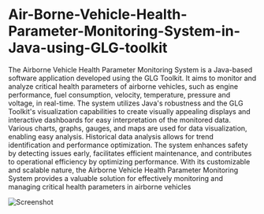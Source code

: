 # Air-Borne-Vehicle-Health-Parameter-Monitoring-System-in-Java-using-GLG-toolkit

The Airborne Vehicle Health Parameter Monitoring System is a Java-based software 
application developed using the GLG Toolkit. It aims to monitor and analyze critical health 
parameters of airborne vehicles, such as engine performance, fuel consumption, velocity, 
temperature, pressure and voltage, in real-time. The system utilizes Java's robustness and 
the GLG Toolkit's visualization capabilities to create visually appealing displays and 
interactive dashboards for easy interpretation of the monitored data. Various charts, graphs, 
gauges, and maps are used for data visualization, enabling easy analysis. Historical data 
analysis allows for trend identification and performance optimization. The system 
enhances safety by detecting issues early, facilitates efficient maintenance, and contributes 
to operational efficiency by optimizing performance. 
With its customizable and scalable nature, the Airborne Vehicle Health Parameter 
Monitoring System provides a valuable solution for effectively monitoring and managing 
critical health parameters in airborne vehicles

  ![Screenshot](https://github.com/rayviswajeet/Air-Borne-Vehicle-Health-Parameter-Monitoring-System-in-Java-using-GLG-toolkit/assets/71357851/bbfe326c-d054-4226-a4fe-b2be43347ca4)
